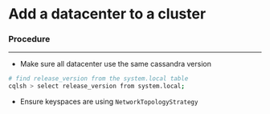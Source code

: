 # Add a datacenter to a cluster

<script type="text/javascript" src="../js/general.js"></script>

### Procedure
---

* Make sure all datacenter use the same cassandra version

```bash
# find release_version from the system.local table
cqlsh > select release_version from system.local;
```

* Ensure keyspaces are using `NetworkTopologyStrategy`

```bash

```












